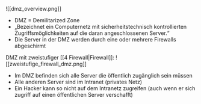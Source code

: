 ![[dmz_overview.png]]

* DMZ = Demilitarized Zone
* „Bezeichnet ein Computernetz mit
sicherheitstechnisch kontrollierten
Zugriffsmöglichkeiten auf die daran
angeschlossenen Server.“
* Die Server in der DMZ werden durch eine oder
mehrere Firewalls abgeschirmt

DMZ mit zweistufiger [[4 Firewall|Firewall]]:
![[zweistufige_firewall_dmz.png]]

* Im DMZ befinden sich alle Server die öffentlich zugänglich sein müssen
* Alle anderen Server sind im Intranet (privates Netz)
* Ein Hacker kann so nicht auf dem Intranetz zugreifen (auch wenn er sich zugriff auf einen öffentlichen Server verschafft)
